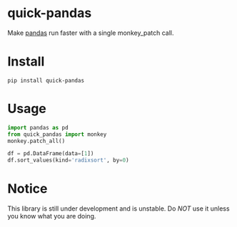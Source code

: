 # quick-pandas
Make [pandas](https://pandas.pydata.org/) run faster with a single monkey\_patch call.

# Install
```shell
pip install quick-pandas

```

# Usage
```python
import pandas as pd
from quick_pandas import monkey
monkey.patch_all()

df = pd.DataFrame(data=[1])
df.sort_values(kind='radixsort', by=0)

```

# Notice
This library is still under development and is unstable. Do *NOT* use it unless you know what you are doing. 
